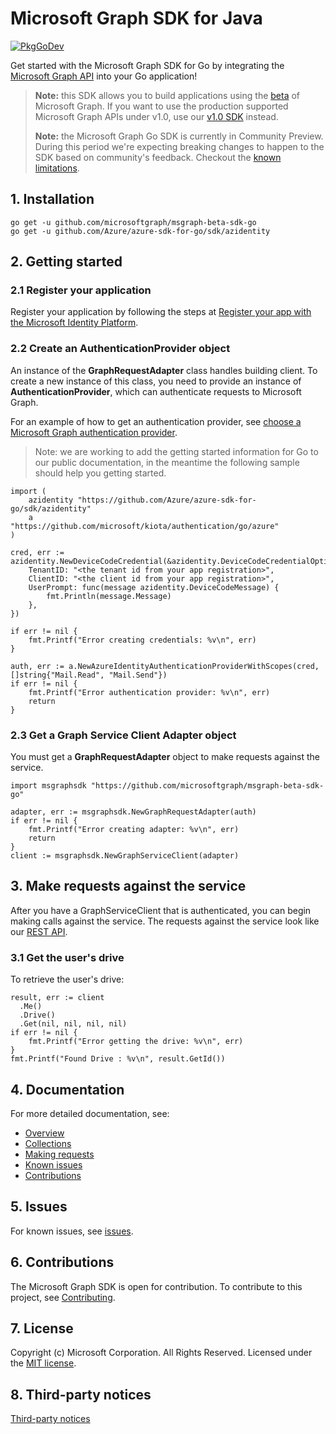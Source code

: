 # Microsoft Graph SDK for Java

[![PkgGoDev](https://pkg.go.dev/badge/github.com/microsoftgraph/msgraph-beta-sdk-go/)](https://pkg.go.dev/github.com/microsoftgraph/msgraph-beta-sdk-go/)

Get started with the Microsoft Graph SDK for Go by integrating the [Microsoft Graph API](https://docs.microsoft.com/graph/overview) into your Go application!

> **Note:** this SDK allows you to build applications using the [beta](https://docs.microsoft.com/en-us/graph/use-the-api#version) of Microsoft Graph. If you want to use the production supported Microsoft Graph APIs under v1.0, use our [v1.0 SDK](https://github.com/microsoftgraph/msgraph-sdk-go) instead.
>
> **Note:** the Microsoft Graph Go SDK is currently in Community Preview. During this period we're expecting breaking changes to happen to the SDK based on community's feedback. Checkout the [known limitations](https://github.com/microsoftgraph/msgraph-sdk-go-core/issues/1).

## 1. Installation

```Shell
go get -u github.com/microsoftgraph/msgraph-beta-sdk-go
go get -u github.com/Azure/azure-sdk-for-go/sdk/azidentity
```

## 2. Getting started

### 2.1 Register your application

Register your application by following the steps at [Register your app with the Microsoft Identity Platform](https://docs.microsoft.com/graph/auth-register-app-v2).

### 2.2 Create an AuthenticationProvider object

An instance of the **GraphRequestAdapter** class handles building client. To create a new instance of this class, you need to provide an instance of **AuthenticationProvider**, which can authenticate requests to Microsoft Graph.

For an example of how to get an authentication provider, see [choose a Microsoft Graph authentication provider](https://docs.microsoft.com/graph/sdks/choose-authentication-providers?tabs=Go).

> Note: we are working to add the getting started information for Go to our public documentation, in the meantime the following sample should help you getting started.

```Golang
import (
    azidentity "https://github.com/Azure/azure-sdk-for-go/sdk/azidentity"
    a          "https://github.com/microsoft/kiota/authentication/go/azure"
)

cred, err := azidentity.NewDeviceCodeCredential(&azidentity.DeviceCodeCredentialOptions{
    TenantID: "<the tenant id from your app registration>",
    ClientID: "<the client id from your app registration>",
    UserPrompt: func(message azidentity.DeviceCodeMessage) {
        fmt.Println(message.Message)
    },
})

if err != nil {
    fmt.Printf("Error creating credentials: %v\n", err)
}

auth, err := a.NewAzureIdentityAuthenticationProviderWithScopes(cred, []string{"Mail.Read", "Mail.Send"})
if err != nil {
    fmt.Printf("Error authentication provider: %v\n", err)
    return
}
```

### 2.3 Get a Graph Service Client Adapter object

You must get a **GraphRequestAdapter** object to make requests against the service.

```Golang
import msgraphsdk "https://github.com/microsoftgraph/msgraph-beta-sdk-go"

adapter, err := msgraphsdk.NewGraphRequestAdapter(auth)
if err != nil {
    fmt.Printf("Error creating adapter: %v\n", err)
    return
}
client := msgraphsdk.NewGraphServiceClient(adapter)
```

## 3. Make requests against the service

After you have a GraphServiceClient that is authenticated, you can begin making calls against the service. The requests against the service look like our [REST API](https://docs.microsoft.com/graph/api/overview?view=graph-rest-beta).

### 3.1 Get the user's drive

To retrieve the user's drive:

```Golang
result, err := client
  .Me()
  .Drive()
  .Get(nil, nil, nil, nil)
if err != nil {
    fmt.Printf("Error getting the drive: %v\n", err)
}
fmt.Printf("Found Drive : %v\n", result.GetId())
```

## 4. Documentation

For more detailed documentation, see:

* [Overview](https://docs.microsoft.com/graph/overview)
* [Collections](https://docs.microsoft.com/graph/sdks/paging)
* [Making requests](https://docs.microsoft.com/graph/sdks/create-requests)
* [Known issues](https://github.com/MicrosoftGraph/msgraph-beta-sdk-go/issues)
* [Contributions](https://github.com/microsoftgraph/msgraph-beta-sdk-go/blob/main/CONTRIBUTING.md)

## 5. Issues

For known issues, see [issues](https://github.com/MicrosoftGraph/msgraph-beta-sdk-go/issues).

## 6. Contributions

The Microsoft Graph SDK is open for contribution. To contribute to this project, see [Contributing](https://github.com/microsoftgraph/msgraph-beta-sdk-go/blob/main/CONTRIBUTING.md).

## 7. License

Copyright (c) Microsoft Corporation. All Rights Reserved. Licensed under the [MIT license](LICENSE).

## 8. Third-party notices

[Third-party notices](THIRD%20PARTY%20NOTICES)
